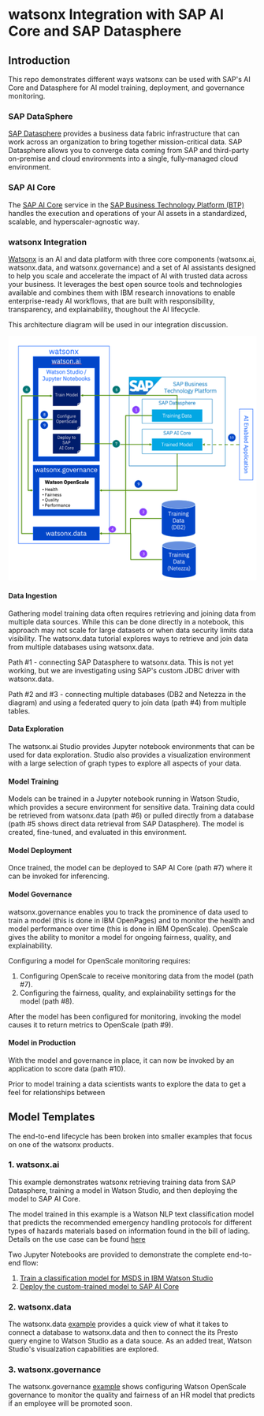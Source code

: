 # watsonx Integration with SAP AI Core and SAP Datasphere

## Introduction
This repo demonstrates different ways watsonx can be used with SAP's AI Core and Datasphere for AI model training, deployment, and governance monitoring. 

### SAP DataSphere
[SAP Datasphere](https://help.sap.com/docs/SAP_DATASPHERE) provides a business data fabric infrastructure that can work across an organization to bring together mission-critical data. SAP Datasphere allows you to converge data coming from SAP and third-party on-premise and cloud environments into a single, fully-managed cloud environment.
 
### SAP AI Core
The [SAP AI Core](https://help.sap.com/docs/sap-ai-core) service in the [SAP Business Technology Platform (BTP)](https://help.sap.com/docs/btp) handles the execution and operations of your AI assets in a standardized, scalable, and hyperscaler-agnostic way.

### watsonx Integration
[Watsonx](https://www.ibm.com/watsonx) is an AI and data platform with three core components (watsonx.ai, watsonx.data, and watsonx.governance) and a set of AI assistants designed to help you scale and accelerate the impact of AI with trusted data across your business. It leverages the best open source tools and technologies available and combines them with IBM research innovations to enable enterprise-ready AI workflows, that are built with responsibility, transparency, and explainability, thoughout the AI lifecycle.

This architecture diagram will be used in our integration discussion.

![End to End flow](./images/end-to-end-flow.png)

#### Data Ingestion
Gathering model training data often requires retrieving and joining data from multiple data sources. While this can be done directly in a notebook, this approach may not scale for large datasets or when data security limits data visibility. The watsonx.data tutorial explores ways to retrieve and join data from multiple databases using watsonx.data.

Path #1 - connecting SAP Datasphere to watsonx.data. This is not yet working, but we are investigating using SAP's custom JDBC driver with watsonx.data.

Path #2 and #3 - connecting multiple databases (DB2 and Netezza in the diagram) and using a federated query to join data (path #4) from multiple tables.

#### Data Exploration
The watsonx.ai Studio provides Jupyter notebook environments that can be used for data exploration. Studio also provides a visualization environment with a large selection of graph types to explore all aspects of your data.

#### Model Training
Models can be trained in a Jupyter notebook running in Watson Studio, which provides a secure environment for sensitive data. Training data could be retrieved from watsonx.data (path #6) or pulled directly from a database (path #5 shows direct data retrieval from SAP Datasphere). The model is created, fine-tuned, and evaluated in this environment.

#### Model Deployment
Once trained, the model can be deployed to SAP AI Core (path #7) where it can be invoked for inferencing.

#### Model Governance
watsonx.governance enables you to track the prominence of data used to train a model (this is done in IBM OpenPages) and to monitor the health and model performance over time (this is done in IBM OpenScale). OpenScale gives the ability to monitor a model for ongoing fairness, quality, and explainability.

Configuring a model for OpenScale monitoring requires:
1. Configuring OpenScale to receive monitoring data from the model (path #7).
2. Configuring the fairness, quality, and explainability settings for the model (path #8).

After the model has been configured for monitoring, invoking the model causes it to return metrics to OpenScale (path #9).

#### Model in Production
With the model and governance in place, it can now be invoked by an application to score data (path #10).

Prior to model training a data scientists wants to explore the data to get a feel for relationships between 

## Model Templates
The end-to-end lifecycle has been broken into smaller examples that focus on one of the watsonx products.

### 1. watsonx.ai
This example demonstrates watsonx retrieving training data from SAP Datasphere, training a model in Watson Studio, and then deploying the model to SAP AI Core.

The model trained in this example is a Watson NLP text classification model that predicts the recommended emergency handling protocols for different types of hazards materials based on information found in the bill of lading. Details on the use case can be found [here](./1.%20watsonx.ai/README.md)

Two Jupyter Notebooks are provided to demonstrate the complete end-to-end flow:

1. [Train a classification model for MSDS in IBM Watson Studio](1.%20watsonx.ai/notebooks/Train-Model-with-Data-from-SAP-Datasphere.ipynb)
1. [Deploy the custom-trained model to SAP AI Core](1.%20watsonx.ai/notebooks/Deploy-Custom-Model-to-SAP-AI-Core.ipynb)

### 2. watsonx.data

The watsonx.data [example](./2.%20watsonx.data/README.md) provides a quick view of what it takes to connect a database to watsonx.data and then to connect the its Presto query engine to Watson Studio as a data souce. As an added treat, Watson Studio's visualzation capabilities are explored.

### 3. watsonx.governance

The watsonx.governance [example](./3.%20watsonx.governance/README.md) shows configuring Watson OpenScale governance to monitor the quality and fairness of an HR model that predicts if an employee will be promoted soon. 
